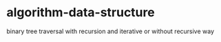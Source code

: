 # algorithm-data-structure
binary tree traversal with recursion and iterative or without recursive way